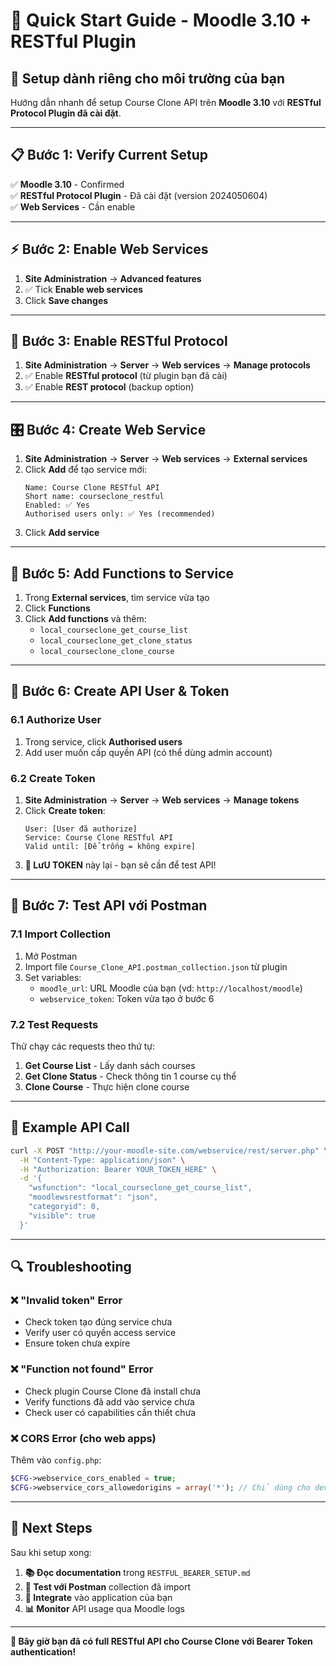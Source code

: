 # 🚀 Quick Start Guide - Moodle 3.10 + RESTful Plugin

## 🎯 **Setup dành riêng cho môi trường của bạn**

Hướng dẫn nhanh để setup Course Clone API trên **Moodle 3.10** với **RESTful Protocol Plugin đã cài đặt**.

---

## 📋 **Bước 1: Verify Current Setup**

✅ **Moodle 3.10** - Confirmed  
✅ **RESTful Protocol Plugin** - Đã cài đặt (version 2024050604)  
✅ **Web Services** - Cần enable  

---

## ⚡ **Bước 2: Enable Web Services** 

1. **Site Administration** → **Advanced features**
2. ✅ Tick **Enable web services**
3. Click **Save changes**

---

## 🔌 **Bước 3: Enable RESTful Protocol**

1. **Site Administration** → **Server** → **Web services** → **Manage protocols**
2. ✅ Enable **RESTful protocol** (từ plugin bạn đã cài)
3. ✅ Enable **REST protocol** (backup option)

---

## 🎛️ **Bước 4: Create Web Service**

1. **Site Administration** → **Server** → **Web services** → **External services**
2. Click **Add** để tạo service mới:
   ```
   Name: Course Clone RESTful API
   Short name: courseclone_restful
   Enabled: ✅ Yes
   Authorised users only: ✅ Yes (recommended)
   ```
3. Click **Add service**

---

## 🔧 **Bước 5: Add Functions to Service**

1. Trong **External services**, tìm service vừa tạo
2. Click **Functions** 
3. Click **Add functions** và thêm:
   - `local_courseclone_get_course_list`
   - `local_courseclone_get_clone_status`  
   - `local_courseclone_clone_course`

---

## 👤 **Bước 6: Create API User & Token**

### **6.1 Authorize User**
1. Trong service, click **Authorised users**
2. Add user muốn cấp quyền API (có thể dùng admin account)

### **6.2 Create Token**  
1. **Site Administration** → **Server** → **Web services** → **Manage tokens**
2. Click **Create token**:
   ```
   User: [User đã authorize]
   Service: Course Clone RESTful API
   Valid until: [Để trống = không expire]
   ```
3. **📝 LưU TOKEN** này lại - bạn sẽ cần để test API!

---

## 🧪 **Bước 7: Test API với Postman**

### **7.1 Import Collection**
1. Mở Postman
2. Import file `Course_Clone_API.postman_collection.json` từ plugin
3. Set variables:
   - `moodle_url`: URL Moodle của bạn (vd: `http://localhost/moodle`)  
   - `webservice_token`: Token vừa tạo ở bước 6

### **7.2 Test Requests**
Thử chạy các requests theo thứ tự:

1. **Get Course List** - Lấy danh sách courses
2. **Get Clone Status** - Check thông tin 1 course cụ thể  
3. **Clone Course** - Thực hiện clone course

---

## 📡 **Example API Call**

```bash
curl -X POST "http://your-moodle-site.com/webservice/rest/server.php" \
  -H "Content-Type: application/json" \
  -H "Authorization: Bearer YOUR_TOKEN_HERE" \
  -d '{
    "wsfunction": "local_courseclone_get_course_list",
    "moodlewsrestformat": "json",
    "categoryid": 0,
    "visible": true
  }'
```

---

## 🔍 **Troubleshooting**

### **❌ "Invalid token" Error**
- Check token tạo đúng service chưa
- Verify user có quyền access service
- Ensure token chưa expire

### **❌ "Function not found" Error**  
- Check plugin Course Clone đã install chưa
- Verify functions đã add vào service chưa
- Check user có capabilities cần thiết chưa

### **❌ CORS Error (cho web apps)**
Thêm vào `config.php`:
```php
$CFG->webservice_cors_enabled = true;
$CFG->webservice_cors_allowedorigins = array('*'); // Chỉ dùng cho dev
```

---

## 🎉 **Next Steps**

Sau khi setup xong:

1. **📚 Đọc documentation** trong `RESTFUL_BEARER_SETUP.md`
2. **🧪 Test với Postman** collection đã import
3. **🔗 Integrate** vào application của bạn
4. **📊 Monitor** API usage qua Moodle logs

---

**🚀 Bây giờ bạn đã có full RESTful API cho Course Clone với Bearer Token authentication!**